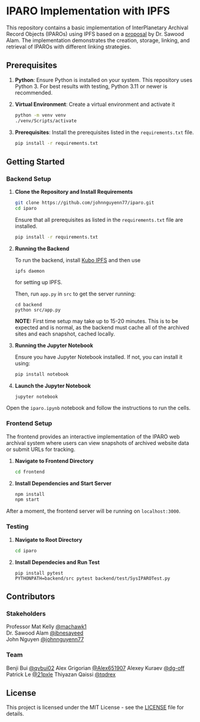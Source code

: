 # IPARO Implementation with IPFS

This repository contains a basic implementation of InterPlanetary Archival Record Objects (IPAROs) using IPFS based on a [proposal](https://github.com/johnnguyenn77/iparo/blob/main/proposal.pdf) by Dr. Sawood Alam. The implementation demonstrates the creation, storage, linking, and retrieval of IPAROs with different linking strategies.

## Prerequisites

1. **Python**: Ensure Python is installed on your system. This repository uses Python 3. For best results with testing, Python 3.11 or newer is recommended.
2. **Virtual Environment**: Create a virtual environment and activate it

    ```bash
    python -m venv venv
    ./venv/Scripts/activate
    ```

3. **Prerequisites**: Install the prerequisites listed in the `requirements.txt` file.

   ```bash
   pip install -r requirements.txt
   ```

## Getting Started

### Backend Setup

1. **Clone the Repository and Install Requirements**

    ```bash
    git clone https://github.com/johnnguyenn77/iparo.git
    cd iparo
    ```

    Ensure that all prerequisites as listed in the `requirements.txt` file are installed.

   ```bash
   pip install -r requirements.txt
   ```

3. **Running the Backend**

   To run the backend, install [Kubo IPFS](docs.ipfs.tech/install/command-line/#install-official-binary-distributions) and then use
    ```
    ipfs daemon
    ```
    for setting up IPFS.

   Then, run `app.py` in `src` to get the server running:

   ```
   cd backend
   python src/app.py
   ```

    **NOTE:** First time setup may take up to 15-20 minutes. This is to be expected and is normal, as the backend must cache all of the archived sites and each snapshot, cached locally.

4. **Running the Jupyter Notebook**

    Ensure you have Jupyter Notebook installed. If not, you can install it using:

    ```bash
    pip install notebook
    ```

5. **Launch the Jupyter Notebook**

    ```bash
    jupyter notebook
    ```

Open the `iparo.ipynb` notebook and follow the instructions to run the cells.

### Frontend Setup

The frontend provides an interactive implementation of the IPARO web archival system where users can view snapshots of archived website data or submit URLs for tracking.

1. **Navigate to Frontend Directory**

    ```bash
    cd frontend
    ```

2. **Install Dependencies and Start Server**

    ```bash
    npm install
    npm start
    ```

After a moment, the frontend server will be running on `localhost:3000`.

### Testing

1. **Navigate to Root Directory**

    ```bash
    cd iparo
    ```

2. **Install Dependecies and Run Test**

    ```
    pip install pytest
    PYTHONPATH=backend/src pytest backend/test/SysIPAROTest.py
    ```

## Contributors

### Stakeholders
Professor Mat Kelly [@machawk1](https://github.com/machawk1)\
Dr. Sawood Alam [@ibnesayeed](https://github.com/ibnesayeed)\
John Nguyen [@johnnguyenn77](https://github.com/johnnguyenn77)

### Team
Benji Bui [@qvbui02](https://github.com/qvbui02)
Alex Grigorian [@Alex651907](https://github.com/Alex651907)
Alexey Kuraev [@dg-off](https://github.com/dg-off)
Patrick Le [@21pxle](https://github.com/21pxle)
Thiyazan Qaissi [@tqdrex](https://github.com/tqdrex)


## License

This project is licensed under the MIT License - see the [LICENSE](https://github.com/johnnguyenn77/iparo#MIT-1-ov-file) file for details.
